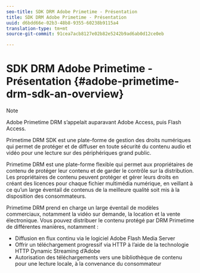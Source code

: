 ```yaml
---
seo-title: SDK DRM Adobe Primetime - Présentation
title: SDK DRM Adobe Primetime - Présentation
uuid: d6bdd66e-02b3-48b8-9355-60238b9115a4
translation-type: tm+mt
source-git-commit: 91cea7acb8127e02b82e5242b9ad6ab0d12ce0eb

---
```



# SDK DRM Adobe Primetime - Présentation {#adobe-primetime-drm-sdk-an-overview}

>[!NOTE]
>
>Adobe Primetime DRM s’appelait auparavant Adobe Access, puis Flash Access.

Primetime DRM SDK est une plate-forme de gestion des droits numériques qui permet de protéger et de diffuser en toute sécurité du contenu audio et vidéo pour une lecture sur des périphériques grand public.

Primetime DRM est une plate-forme flexible qui permet aux propriétaires de contenu de protéger leur contenu et de garder le contrôle sur la distribution. Les propriétaires de contenu peuvent protéger et gérer leurs droits en créant des licences pour chaque fichier multimédia numérique, en veillant à ce qu’un large éventail de contenus de la meilleure qualité soit mis à la disposition des consommateurs.

Primetime DRM prend en charge un large éventail de modèles commerciaux, notamment la vidéo sur demande, la location et la vente électronique. Vous pouvez distribuer le contenu protégé par DRM Primetime de différentes manières, notamment :

* Diffusion en flux continu via le logiciel Adobe Flash Media Server
* Offrir un téléchargement progressif via HTTP à l’aide de la technologie HTTP Dynamic Streaming d’Adobe
* Autorisation des téléchargements vers une bibliothèque de contenu pour une lecture locale, à la convenance du consommateur

